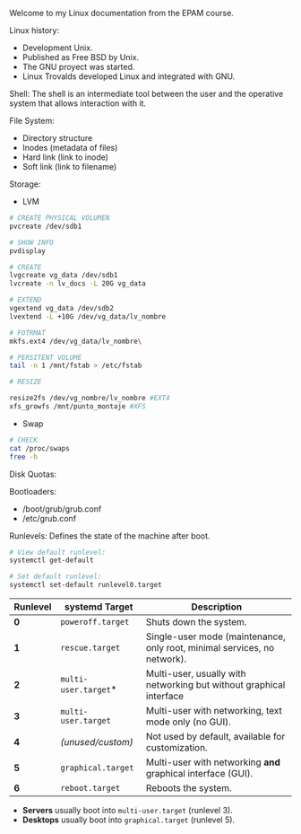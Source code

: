 Welcome to my Linux documentation from the EPAM course.

Linux history:

- Development Unix.
- Published as Free BSD by Unix.
- The GNU proyect was started.
- Linux Trovalds developed Linux and integrated with GNU.

Shell:
The shell is an intermediate tool between the user and the operative system that allows interaction with it.

File System:

- Directory structure
- Inodes (metadata of files)
- Hard link (link to inode)
- Soft link (link to filename)

Storage:
- LVM

```bash
# CREATE PHYSICAL VOLUMEN
pvcreate /dev/sdb1

# SHOW INFO
pvdisplay

# CREATE 
lvgcreate vg_data /dev/sdb1
lvcreate -n lv_docs -L 20G vg_data

# EXTEND
vgextend vg_data /dev/sdb2
lvextend -L +10G /dev/vg_data/lv_nombre

# FOTRMAT
mkfs.ext4 /dev/vg_data/lv_nombre\

# PERSITENT VOLUME
tail -n 1 /mnt/fstab > /etc/fstab

# RESIZE

resize2fs /dev/vg_nombre/lv_nombre #EXT4
xfs_growfs /mnt/punto_montaje #XFS
```
- Swap
```bash
# CHECK
cat /proc/swaps
free -h
```

Disk Quotas:

Bootloaders:

- /boot/grub/grub.conf
- /etc/grub.conf

Runlevels:
Defines the state of the machine after boot.

```bash
# View default runlevel:
systemctl get-default

# Set default runlevel:
systemctl set-default runlevel0.target
```

| Runlevel | systemd Target       | Description                                                              |
| -------- | -------------------- | ------------------------------------------------------------------------ |
| **0**    | `poweroff.target`    | Shuts down the system.                                                   |
| **1**    | `rescue.target`      | Single-user mode (maintenance, only root, minimal services, no network). |
| **2**    | `multi-user.target`* | Multi-user, usually with networking but without graphical interface      |
| **3**    | `multi-user.target`  | Multi-user with networking, text mode only (no GUI).                     |
| **4**    | _(unused/custom)_    | Not used by default, available for customization.                        |
| **5**    | `graphical.target`   | Multi-user with networking **and** graphical interface (GUI).            |
| **6**    | `reboot.target`      | Reboots the system.                                                      |
- **Servers** usually boot into `multi-user.target` (runlevel 3).    
- **Desktops** usually boot into `graphical.target` (runlevel 5).